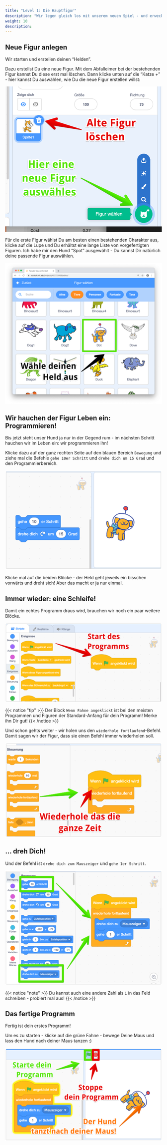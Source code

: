 ```yaml
---
title: "Level 1: Die Hauptfigur"
description: "Wir legen gleich los mit unserem neuen Spiel - und erwecken unseren Held zum leben"
weight: 10
description: 
---
```


## Neue Figur anlegen

Wir starten und erstellen deinen “Helden”.

Dazu erstellst Du eine neue Figur. Mit dem Abfalleimer bei der bestehenden Figur kannst Du diese erst mal löschen. Dann klicke unten auf die “Katze +” - hier kannst Du auswählen, wie Du die neue Figur erstellen willst:

![Erstelle eine neue Figur](1-NeueFigur.png)


Für die erste Figur wählst Du am besten einen bestehenden Charakter aus, klicke auf die Lupe und Du erhältst eine lange Liste von vorgefertigten Figuren. Ich habe mir den Hund “Spot” ausgewählt - Du kannst Dir natürlich deine passende Figur auswählen.

![Wähle eine Figur aus den vorhandenen aus](2-FigurAuswaehlen.png)

## Wir hauchen der Figur Leben ein: Programmieren!

Bis jetzt steht unser Hund ja nur in der Gegend rum - im nächsten Schritt hauchen wir im Leben ein: wir programmieren ihn!

Klicke dazu auf der ganz rechten Seite auf den blauen Bereich `Bewegung` und ziehe mal die Befehle `gehe 10er Schritt` und `drehe dich um 15 Grad` und den Programmierbereich.   

![Erstelle die erste Programmierung: eine einfache Bewegung für den Hund](3-EinfacheBewegung.png)

Klicke mal auf die beiden Blöcke - der Held geht jeweils ein bisschen vorwärts und dreht sich! Aber das macht er ja nur einmal.

## Immer wieder: eine Schleife!

Damit ein echtes Programm draus wird, brauchen wir noch ein paar weitere Blöcke.

![4-Start](4-Start.png)

{{< notice "tip" >}}
Der Block `Wenn Fahne angeklickt` ist bei den meisten Programmen und Figuren der Standard-Anfang für dein Programm! Merke ihn Dir gut! 
{{< /notice >}}

Und schon gehts weiter - wir holen uns den `wiederhole fortlaufend`-Befehl. Damit sagen wir der Figur, dass sie einen Befehl immer wiederholen soll. 

![5-Schleife](5-Schleife.png)



## ... dreh Dich!

Und der Befehl ist `drehe dich zum Mauszeiger` und `gehe 1er Schritt`.   

![6-AutomatischDrehen](6-AutomatischDrehen.png)

{{< notice "note" >}}
Du kannst auch eine andere Zahl als `1` in das Feld schreiben - probiert mal aus! 
{{< /notice >}}

## Das fertige Programm

Fertig ist dein erstes Programm! 

Um es zu starten - klicke auf die grüne Fahne - bewege Deine Maus und lass den Hund nach deiner Maus tanzen :)

![7-Fertig](7-Fertig.png)